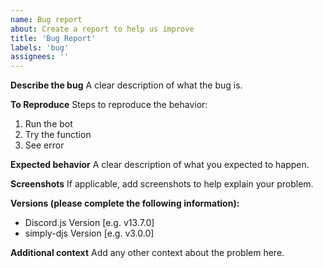 ```yaml
---
name: Bug report
about: Create a report to help us improve
title: 'Bug Report'
labels: 'bug'
assignees: ''
---
```


**Describe the bug**
A clear description of what the bug is.

**To Reproduce**
Steps to reproduce the behavior:

1. Run the bot
2. Try the function
3. See error

**Expected behavior**
A clear description of what you expected to happen.

**Screenshots**
If applicable, add screenshots to help explain your problem.

**Versions (please complete the following information):**

- Discord.js Version [e.g. v13.7.0]
- simply-djs Version [e.g. v3.0.0]

**Additional context**
Add any other context about the problem here.
